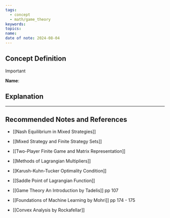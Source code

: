```yaml
---
tags:
  - concept
  - math/game_theory
keywords: 
topics: 
name: 
date of note: 2024-08-04
---
```


## Concept Definition

>[!important]
>**Name**: 



## Explanation





-----------
##  Recommended Notes and References



- [[Nash Equilibrium in Mixed Strategies]]
- [[Mixed Strategy and Finite Strategy Sets]]
- [[Two-Player Finite Game and Matrix Representation]]



- [[Methods of Lagrangian Multipliers]]
- [[Karush-Kuhn-Tucker Optimality Condition]]
- [[Saddle Point of Lagrangian Function]]


- [[Game Theory An Introduction by Tadelis]] pp 107
- [[Foundations of Machine Learning by Mohri]] pp 174 - 175
- [[Convex Analysis by Rockafellar]]